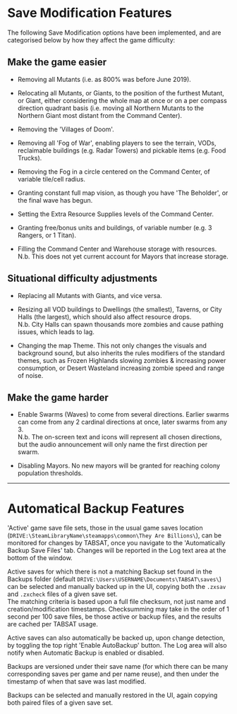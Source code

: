 # Save Modification Features

The following Save Modification options have been implemented, and are categorised below by how they affect the game difficulty:

## Make the game easier

* Removing all Mutants (i.e. as 800% was before June 2019).

* Relocating all Mutants, or Giants, to the position of the furthest Mutant, or Giant, either considering the whole map at once or on a per compass direction quadrant basis (i.e. moving all Northern Mutants to the Northern Giant most distant from the Command Center).

* Removing the 'Villages of Doom'.

* Removing all 'Fog of War', enabling players to see the terrain, VODs, reclaimable buildings (e.g. Radar Towers) and pickable items (e.g. Food Trucks).

* Removing the Fog in a circle centered on the Command Center, of variable tile/cell radius.

* Granting constant full map vision, as though you have 'The Beholder', or the final wave has begun.

* Setting the Extra Resource Supplies levels of the Command Center.

* Granting free/bonus units and buildings, of variable number (e.g. 3 Rangers, or 1 Titan).

* Filling the Command Center and Warehouse storage with resources.  
N.b. This does not yet current account for Mayors that increase storage.

## Situational difficulty adjustments

* Replacing all Mutants with Giants, and vice versa.

* Resizing all VOD buildings to Dwellings (the smallest), Taverns, or City Halls (the largest), which should also affect resource drops.  
N.b. City Halls can spawn thousands more zombies and cause pathing issues, which leads to lag.

* Changing the map Theme. This not only changes the visuals and background sound, but also inherits the rules modifiers of the standard themes, such as Frozen Highlands slowing zombies & increasing power consumption, or Desert Wasteland increasing zombie speed and range of noise.

## Make the game harder

* Enable Swarms (Waves) to come from several directions. Earlier swarms can come from any 2 cardinal directions at once, later swarms from any 3.  
N.b. The on-screen text and icons will represent all chosen directions, but the audio announcement will only name the first direction per swarm.

* Disabling Mayors. No new mayors will be granted for reaching colony population thresholds.

----

# Automatical Backup Features

'Active' game save file sets, those in the usual game saves location (`DRIVE:\SteamLibraryName\steamapps\common\They Are Billions\`), can be monitored for changes by TABSAT, once you navigate to the 'Automatically Backup Save Files' tab. Changes will be reported in the Log text area at the bottom of the window.

Active saves for which there is not a matching Backup set found in the Backups folder (default `DRIVE:\Users\USERNAME\Documents\TABSAT\saves\`) can be selected and manually backed up in the UI, copying both the `.zxsav` and `.zxcheck` files of a given save set.  
The matching criteria is based upon a full file checksum, not just name and creation/modification timestamps. Checksumming may take in the order of 1 second per 100 save files, be those active or backup files, and the results are cached per TABSAT usage.

Active saves can also automatically be backed up, upon change detection, by toggling the top right 'Enable AutoBackup' button. The Log area will also notify when Automatic Backup is enabled or disabled.

Backups are versioned under their save name (for which there can be many corresponding saves per game and per name reuse), and then under the timestamp of when that save was last modified.

Backups can be selected and manually restored in the UI, again copying both paired files of a given save set.
